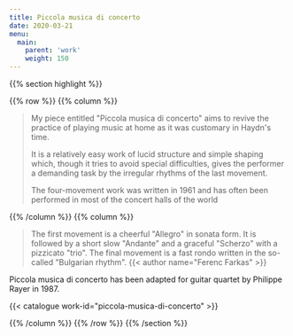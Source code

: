 ```yaml
---
title: Piccola musica di concerto
date: 2020-03-21
menu:
  main:
    parent: 'work'
    weight: 150
---
```


{{% section highlight %}}

{{% row %}}
{{% column %}}

> My piece entitled "Piccola musica di concerto" aims to revive the practice of
> playing music at home as it was customary in Haydn's time.
>
> It is a relatively easy work of lucid structure and simple shaping which,
> though it tries to avoid special difficulties, gives the performer a
> demanding task by the irregular rhythms of the last movement.
>
> The four-movement work was written in 1961 and has often been performed in
> most of the concert halls of the world


{{% /column %}}
{{% column %}}

> The first movement is a cheerful "Allegro" in sonata form. It is followed by
> a short slow "Andante" and a graceful "Scherzo" with a pizzicato "trio".
> The final movement is a fast rondo written in the so-called "Bulgarian rhythm". 
> {{< author name="Ferenc Farkas" >}}

Piccola musica di concerto has been adapted for guitar quartet by
Philippe Rayer in 1987.

{{< catalogue work-id="piccola-musica-di-concerto" >}}

{{% /column %}}
{{% /row %}}
{{% /section %}}
